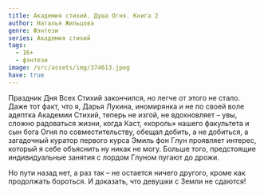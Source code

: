 ```yaml
---
title: Академия стихий. Душа Огня. Книга 2
author: Наталья Жильцова
genre: Фэнтези
series: Академия стихий
tags:
  - 16+
  - фэнтези
image: /src/assets/img/374613.jpeg
have: true
---
```

Праздник Дня Всех Стихий закончился, но легче от этого не стало. Даже тот факт, что я, Дарья Лукина, иномирянка и не по своей воле адептка Академии Стихий, теперь не изгой, не вдохновляет – увы, сложно радоваться жизни, когда Каст, «король» нашего факультета и сын бога Огня по совместительству, обещал добить, а не добиться, а загадочный куратор первого курса Эмиль фон Глун проявляет интерес, который я себе объяснить ну никак не могу. Больше того, предстоящие индивидуальные занятия с лордом Глуном пугают до дрожи.

Но пути назад нет, а раз так – не остается ничего другого, кроме как продолжать бороться. И доказать, что девушки с Земли не сдаются!
